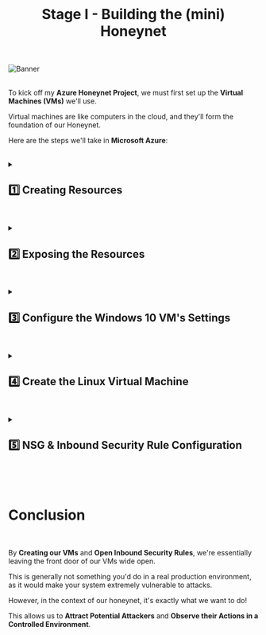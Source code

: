 <br>

<h1 align="center">Stage I - Building the (mini) Honeynet</h1>

<br>


![Banner](https://github.com/franciscovfonseca/Setting-Up-Vulnerable-VMs-in-Azure/assets/172988970/6d3ace39-dbbe-43fc-8aad-fdd636ead33c)
<br />
<br />

To kick off my **Azure Honeynet Project**, we must first set up the **Virtual Machines (VMs)** we'll use.

Virtual machines are like computers in the cloud, and they'll form the foundation of our Honeynet.

Here are the steps we'll take in **Microsoft Azure**:

<br />

<details close> 
<summary> <h2>1️⃣ Creating Resources</h2> </summary>
<br>

In this section of the project ➜ we'll set up 2 Target Virtual Machines and 1 Threat Virtual Machine.

2 Windows VMs (one used for "Attack") and 1 Linux VM.


### Create the Subscription

<br>

Here is an overview for the next few steps in this section:

![azure portal](https://github.com/user-attachments/assets/59c10e90-33da-4cf3-a40c-802f76edf858)

I'm starting with creating the Subscription.

⚠️ Don't forget to set a budget!

![azure portal](https://github.com/user-attachments/assets/59c10e90-33da-4cf3-a40c-802f76edf858)

<br>

![azure portal](https://github.com/user-attachments/assets/59c10e90-33da-4cf3-a40c-802f76edf858)

<br>

![azure portal](https://github.com/user-attachments/assets/59c10e90-33da-4cf3-a40c-802f76edf858)

<br>

>   <details close> 
>   
> **<summary> 💡 Note</summary>**
>   
> Later, I actually changed the alert threshold to something more reasonable like 90%.
> 
>   </details>

<br>

<h2></h2>

<br>

### Create the First Resource Group

<br>

Next, create the first resource group ```RG-Cyber-Lab```.

This one will house the resources that will be exposed to attack ➜ the **Honeynet**.

Technically, this can be created at the same time as you create your VMs.

![azure portal](https://github.com/user-attachments/assets/59c10e90-33da-4cf3-a40c-802f76edf858)

<br>

<h2></h2>

<br>

### Create Virtual Machines

<br>

- Next we'll create 2 Virtual Machines ➜ 1 Windows VM & 1 Linux VM ➜ using mostly Default Settings.

- Add both to the ```RG-Cyber-Lab``` Resource group.

- Create a new Virtual Network ➜ the **Honeynet** (Lab-VNet).

<br>

#### ➡️ Create Windows VM

Basics tab:

![azure portal](https://github.com/user-attachments/assets/59c10e90-33da-4cf3-a40c-802f76edf858)

<br>

Create a New Virtual Network:

![azure portal](https://github.com/user-attachments/assets/59c10e90-33da-4cf3-a40c-802f76edf858)

<br>

Networking tab:

![azure portal](https://github.com/user-attachments/assets/59c10e90-33da-4cf3-a40c-802f76edf858)

<br>

<h2></h2>

<br>

#### ➡️ Create Linux VM

Create the Linux VM with the same user, region, resource group and networking settings.

Basics tab:

![azure portal](https://github.com/user-attachments/assets/59c10e90-33da-4cf3-a40c-802f76edf858)

<br>

Networking tab:

![azure portal](https://github.com/user-attachments/assets/59c10e90-33da-4cf3-a40c-802f76edf858)

<br>

  </details>

<h2></h2>

<details close> 
<summary> <h2>2️⃣ Exposing the Resources</h2> </summary>
<br>


















Once you're in the **Azure Portal**, navigate to the "***Virtual machines***" section. 
  
![azure portal](https://github.com/user-attachments/assets/59c10e90-33da-4cf3-a40c-802f76edf858)

<br />
  
Click on "***Create***", then "***Azure virtual machine***" ➜ This is where we'll set up our new VM.
  
 
![VM create](https://github.com/user-attachments/assets/5a8e0b37-a640-4c61-8d54-df38b55984c3)
  
  </details>

<h2></h2>

<details close> 
<summary> <h2>3️⃣ Configure the Windows 10 VM's Settings</h2> </summary>
<br>
  
### Subscription & Resource Group:

- We'll select our **Azure subscription** and **Resource group** ➜ Which is a way to group and manage resources in Azure.
- For the purpose of the project, I already created a **Resource group** called ```RG-Cyber-Lab2``` 

  
### Virtual Machine Name:

- In this case, I have named this **VM** ```windows-vm```

### Region:

-  As for the **Region** , you can choose ```(US) East US 2```
  
### Availability Options:

- Being that the only purpose of this **Virtual Machine** will be to act as a **Honeypot**, we do not require any form of availability, so I selected ```No infrastructure redundancy required```

### Image:

- Select ```Windows 10 Pro, version 21H2 - x64 Gen2```
  
  ![VM create](https://github.com/user-attachments/assets/96de8fa2-6537-4177-8c0d-16c9d9104679)

### Size:

- Choose a VM with at least 2 vCPUs that's not too expensive: ```Standard_E2bs_v5 - 2 vcpus, 16 GiB memory```

### Administrator Account:

- Username: ```labuser```
- Password: ```Cyberlab123!```

### Licensisng:

- Make sure you check the ☑️ box

  ![VM create](https://github.com/user-attachments/assets/9d117630-6161-4f56-a430-55f2a8150db3)

### Networking Tab:

- When creating the **Virtual network**, we will be leaving it to the **default** settings.
- For the purpose of this lab, I called mine ```Lab-VNet```.
  
  ![netowkr](https://github.com/franciscovfonseca/Setting-Up-Vulnerable-VMs-in-Azure/assets/172988970/d1fae176-6879-4199-b0be-f56e8d2d437b)

  </details>

<h2></h2>

<details close> 
<summary> <h2>4️⃣ Create the Linux Virtual Machine</h2> </summary>
<br>
  
- Same **Region**, **Resource Group**, and **VNet** as the ```windows-vm``` Virtual Machine

- I named this second **VM** ```linux-vm```

- For the **Image** I selected the ```Ubuntu Server 20.04 LTS```

  ![VM create](https://github.com/user-attachments/assets/fd16cae4-cdfd-45c8-b0a3-d94a04c9677d)

- I used the same **Size**, **Admin Username and Password** as the ones used for the Windows VM

- For **Virtual Network**, I made sure I selected the same VNet ```Lab-VNet``` that I had created while setting up the Windows VM.


<br>

  </details>

<h2></h2>
<details close> 
<summary> <h2>5️⃣ NSG & Inbound Security Rule Configuration</h2> </summary>
<br>

> In this step I opened up **Network Security Groups (NSGs)** for both VMs:
> 
> - Configure the NSGs (Layer 4 Firewalls) to allow **all inbound traffic**.

<br>

### Navigate to the Network Security Group (NSG):

- In the Azure portal, search for "**Network Security Groups**" in the search bar at the top.
- Once there, select the NSG associated with your virtual machine.

 ![NSG](https://github.com/user-attachments/assets/f65a25f9-c6a7-461e-8542-3a5a3c84ca38)
  
### Create an inbound security rule:

- Inside the NSG, you'll find a section for "**Inbound security rules**".
- This is where we control what kind of traffic is allowed to reach our VM.
- Click on "***Add***" to create a "**new rule**".

 ![NSG](https://github.com/user-attachments/assets/13424b7c-9402-4ed2-bc14-51e3de7ba08c)

### Configure the rule:

- We'll be prompted to input some details about our new rule.
  
### Source:

- This defines where the incoming traffic is coming from.
  
  - We can set this to ```Any``` to allow traffic from any location.
  
### Source port ranges:

- This specifies the ports on the source (the computer initiating the connection) that are allowed.

  - Again, we can set this to ```*``` or ```Any``` to allow all ports.

### Destination:

- This defines where the traffic is going to.

  - Since we want the traffic to reach our VM, we can set this to ```Any```.
  
### Destination port ranges:

- This specifies the ports on our VM that are allowed to receive traffic.

  - We can set this to ```*``` or ```Any``` to open all ports.
  
### Priority:

- Setting priorities in Network Security Groups (NSGs) is an essential step.
- The priority determines the order in which rules are applied.
- Rules with lower priority numbers are processed before rules with higher priority numbers because the lower the number, the higher the priority.

  - For the purpose of this lab, I set the priority to ```300``` to ensure that this honeypot functions as intended!

### Action:

- We'll set this to ```Allow```, which means that traffic matching this rule will be allowed to reach our VM. 
  
 ![NSG](https://github.com/franciscovfonseca/Setting-Up-Vulnerable-VMs-in-Azure/assets/172988970/0bf17e13-1f81-42ac-8692-dbf3bbbdf893)

  
### Review & Create:

- After configuring all the details we need for this inbound rule, click "***Add***" to **Create the Rule**.

<br>

➡️ I then followed the exact same process for the ```linux-vm``` Virtual Machine

<br>

  </details>

<h2></h2>

<br>

# Conclusion

<br>

By **Creating our VMs** and **Open Inbound Security Rules**, we're essentially leaving the front door of our VMs wide open.

This is generally not something you'd do in a real production environment, as it would make your system extremely vulnerable to attacks.

However, in the context of our honeynet, it's exactly what we want to do!

This allows us to **Attract Potential Attackers** and **Observe their Actions in a Controlled Environment**.

  
<br />
<br />
  
 
 
